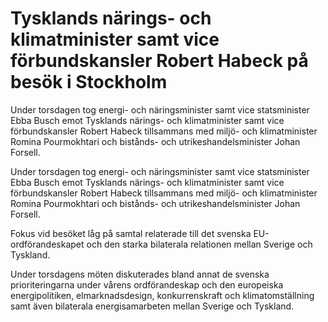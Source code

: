 # Tysklands närings- och klimatminister samt vice förbundskansler Robert Habeck på besök i Stockholm

Under torsdagen tog energi- och näringsminister samt vice statsminister Ebba Busch emot Tysklands närings- och klimatminister samt vice förbundskansler Robert Habeck tillsammans med miljö- och klimatminister Romina Pourmokhtari och bistånds- och utrikeshandelsminister Johan Forsell.

Under torsdagen tog energi- och näringsminister samt vice statsminister Ebba Busch emot Tysklands närings- och klimatminister samt vice förbundskansler Robert Habeck tillsammans med miljö- och klimatminister Romina Pourmokhtari och bistånds- och utrikeshandelsminister Johan Forsell.

Fokus vid besöket låg på samtal relaterade till det svenska EU-ordförandeskapet och den starka bilaterala relationen mellan Sverige och Tyskland.

Under torsdagens möten diskuterades bland annat de svenska prioriteringarna under vårens ordförandeskap och den europeiska energipolitiken, elmarknadsdesign, konkurrenskraft och klimatomställning samt även bilaterala energisamarbeten mellan Sverige och Tyskland.
